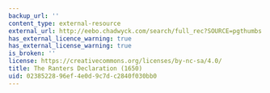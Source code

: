 ```yaml
---
backup_url: ''
content_type: external-resource
external_url: http://eebo.chadwyck.com/search/full_rec?SOURCE=pgthumbs.cfg&ACTION=ByID&ID=99865536&FILE=../session/1423425668_14821&SEARCHSCREEN=CITATIONS&SEARCHCONFIG=var_spell.cfg&DISPLAY=DATE_ASC
has_external_licence_warning: true
has_external_license_warning: true
is_broken: ''
license: https://creativecommons.org/licenses/by-nc-sa/4.0/
title: The Ranters Declaration (1650)
uid: 02385228-96ef-4e0d-9c7d-c2840f030bb0
---
```

